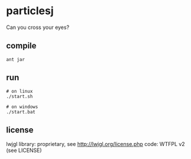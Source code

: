 particlesj
==========

Can you cross your eyes?

compile
-------

    ant jar

run
---

    # on linux
    ./start.sh
    
    # on windows
    ./start.bat

license
-------
lwjgl library: proprietary, see http://lwjgl.org/license.php
code: WTFPL v2 (see LICENSE)

